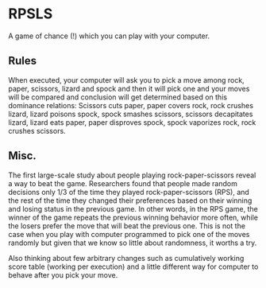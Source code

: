 # RPSLS

A game of chance (!) which you can play with your computer.

## Rules

When executed, your computer will ask you to pick a move among rock, paper, scissors, lizard and spock and then it will pick one and your moves will be compared and conclusion
will get determined based on this dominance relations: Scissors cuts paper, paper covers rock, rock crushes lizard, lizard poisons spock, spock smashes scissors, scissors
decapitates lizard, lizard eats paper, paper disproves spock, spock vaporizes rock, rock crushes scissors.

## Misc.

The first large-scale study about people playing rock-paper-scissors reveal a way to beat the game. Researchers found that people made random decisions only 1/3 of the time
they played rock-paper-scissors (RPS), and the rest of the time they changed their preferences based on their winning and losing status in the previous game. In other words, in
the RPS game, the winner of the game repeats the previous winning behavior more often, while the losers prefer the move that will beat the previous one. This is not the case when
you play with computer programmed to pick one of the moves randomly but given that we know so little about randomness, it worths a try.

Also thinking about few arbitrary changes such as cumulatively working score table (working per execution) and a little different way for computer to behave after you pick your
move.
